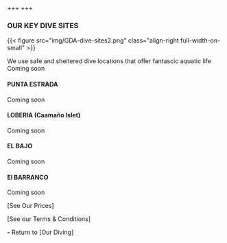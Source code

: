 +++
+++

### OUR KEY DIVE SITES

{{< figure src="img/GDA-dive-sites2.png" class="align-right full-width-on-small" >}}

<span class="strapline">We use safe and sheltered dive locations that offer fantascic aquatic life</span>
 
Coming soon

#### PUNTA ESTRADA


Coming soon


<div class="grey-bar"></div>

#### LOBERIA (Caamaño Islet)


Coming soon

<div class="grey-bar"></div>

#### EL BAJO


Coming soon

<div class="grey-bar"></div>

#### El BARRANCO


Coming soon



<div class="grey-bar"></div>

[See Our Prices]

[See our Terms & Conditions]

**-**
Return to [Our Diving]